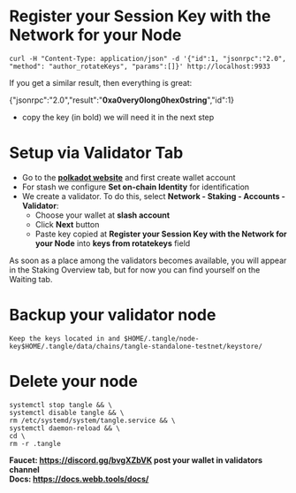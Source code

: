 # Register your Session Key with the Network for your Node
```
curl -H "Content-Type: application/json" -d '{"id":1, "jsonrpc":"2.0", "method": "author_rotateKeys", "params":[]}' http://localhost:9933
```
If you get a similar result, then everything is great:

{"jsonrpc":"2.0","result":"**0xa0very0long0hex0string**","id":1}

- copy the key (in bold) we will need it in the next step

# Setup via Validator Tab

* Go to the [**polkadot website**](https://polkadot.js.org/apps/?rpc=wss%253A%252F%252Frpc.tangle.tools&ref=blog.webb.tools#/accounts) and first create wallet account
* For stash we configure **Set on-chain Identity** for identification
* We create a validator. To do this, select **Network - Staking - Accounts - Validator**:
  * Choose your wallet at **slash account**
  * Click **Next** button
  * Paste key copied at **Register your Session Key with the Network for your Node** into **keys from rotatekeys** field

As soon as a place among the validators becomes available, you will appear in the Staking Overview tab, but for now you can find yourself on the Waiting tab.

# Backup your validator node
```
Keep the keys located in and $HOME/.tangle/node-key$HOME/.tangle/data/chains/tangle-standalone-testnet/keystore/
```

# Delete your node
```
systemctl stop tangle && \
systemctl disable tangle && \
rm /etc/systemd/system/tangle.service && \
systemctl daemon-reload && \
cd \
rm -r .tangle
```

**Faucet: https://discord.gg/bvgXZbVK post your wallet in validators channel**<br>
**Docs: https://docs.webb.tools/docs/**
